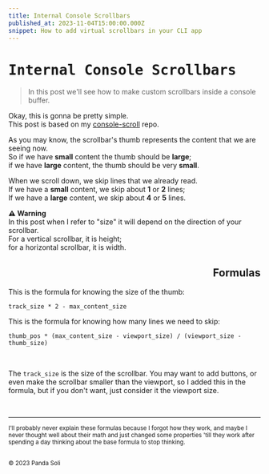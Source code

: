 ```yaml
---
title: Internal Console Scrollbars
published_at: 2023-11-04T15:00:00.000Z
snippet: How to add virtual scrollbars in your CLI app
---
```


# <samp>Internal Console Scrollbars</samp>
> In this post we'll see how to make custom scrollbars inside a console buffer.

Okay, this is gonna be pretty simple.  
This post is based on my [console-scroll](https://github.com/pandasoli/console-scroll) repo.

As you may know, the scrollbar's thumb represents the content that we are seeing now.  
So if we have **small** content the thumb should be **large**;  
if we have **large** content, the thumb should be very **small**.

When we scroll down, we skip lines that we already read.  
If we have a **small** content, we skip about **1** or **2** lines;  
If we have a **large** content, we skip about **4** or **5** lines.

**:warning: Warning**  
In this post when I refer to "size" it will depend on the direction of your scrollbar.  
For a vertical scrollbar, it is height;  
for a horizontal scrollbar, it is width.

<div align='right'>

## Formulas
</div>

This is the formula for knowing the size of the thumb:
```
track_size * 2 - max_content_size
```

This is the formula for knowing how many lines we need to skip:
```
thumb_pos * (max_content_size - viewport_size) / (viewport_size - thumb_size)
```

<br/>

The `track_size` is the size of the scrollbar.
You may want to add buttons, or even make the scrollbar smaller than the viewport, so I added this in the formula, but if you don't want, just consider it the viewport size.

<br/>
<hr/>

<small>
I'll probably never explain these formulas because I forgot how they work, and maybe I never thought well about their math and just changed some properties 'till they work after spending a day thinking about the base formula to stop thinking.
<br/>
<br/>

© 2023 Panda Soli
</small>
